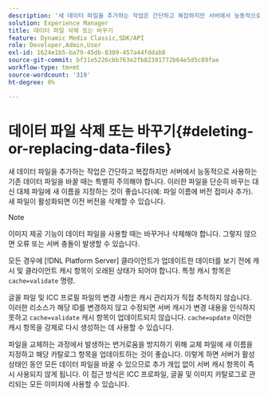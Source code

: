 ```yaml
---
description: '새 데이터 파일을 추가하는 작업은 간단하고 복잡하지만 서버에서 능동적으로 사용하는 기존 데이터 파일을 바꿀 때는 특별히 주의해야 합니다. 이러한 파일을 단순히 바꾸는 대신 대체 파일에 새 이름을 지정하는 것이 좋습니다(예: 파일 이름에 버전 접미사 추가). 새 파일이 활성화되면 이전 버전을 삭제할 수 있습니다.'
solution: Experience Manager
title: 데이터 파일 삭제 또는 바꾸기
feature: Dynamic Media Classic,SDK/API
role: Developer,Admin,User
exl-id: 1624e1b5-ba79-45db-8309-457a44fddab8
source-git-commit: bf31e5226cbb763e2fb82391772b64e5d5c89fae
workflow-type: tm+mt
source-wordcount: '319'
ht-degree: 0%

---
```


# 데이터 파일 삭제 또는 바꾸기{#deleting-or-replacing-data-files}

새 데이터 파일을 추가하는 작업은 간단하고 복잡하지만 서버에서 능동적으로 사용하는 기존 데이터 파일을 바꿀 때는 특별히 주의해야 합니다. 이러한 파일을 단순히 바꾸는 대신 대체 파일에 새 이름을 지정하는 것이 좋습니다(예: 파일 이름에 버전 접미사 추가). 새 파일이 활성화되면 이전 버전을 삭제할 수 있습니다.

>[!NOTE]
>
>이미지 제공 기능이 데이터 파일을 사용할 때는 바꾸거나 삭제해야 합니다. 그렇지 않으면 오류 또는 서버 충돌이 발생할 수 있습니다.

모든 경우에 [!DNL Platform Server] 클라이언트가 업데이트한 데이터를 보기 전에 캐시 및 클라이언트 캐시 항목이 오래된 상태가 되어야 합니다. 특정 캐시 항목은 `cache=validate` 명령.

글꼴 파일 및 ICC 프로필 파일의 변경 사항은 캐시 관리자가 직접 추적하지 않습니다. 이러한 리소스가 해당 ID를 변경하지 않고 수정되면 서버 캐시가 변경 내용을 인식하지 못하고 `cache=validate` 캐시 항목이 업데이트되지 않습니다. `cache=update` 이러한 캐시 항목을 강제로 다시 생성하는 데 사용할 수 있습니다.

파일을 교체하는 과정에서 발생하는 번거로움을 방지하기 위해 교체 파일에 새 이름을 지정하고 해당 카탈로그 항목을 업데이트하는 것이 좋습니다. 이렇게 하면 서버가 활성 상태인 동안 모든 데이터 파일을 바꿀 수 있으므로 추가 개입 없이 서버 캐시 항목이 즉시 사용되지 않게 됩니다. 이 접근 방식은 ICC 프로파일, 글꼴 및 이미지 카탈로그로 관리되는 모든 이미지에 사용할 수 있습니다.
